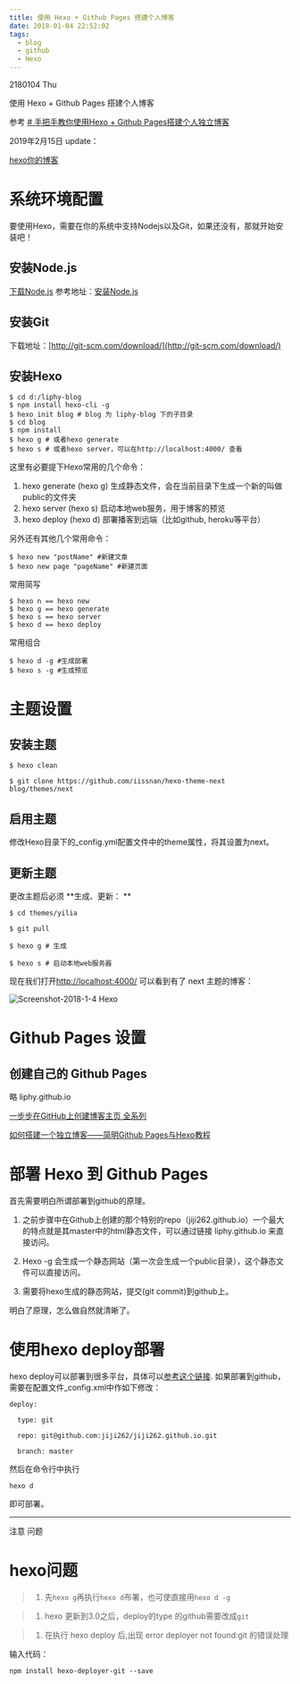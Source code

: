 ```yaml
---
title: 使用 Hexo + Github Pages 搭建个人博客
date: 2018-01-04 22:52:02
tags:
  - blog
  - github
  - Hexo
---
```


2180104 Thu


使用 Hexo + Github Pages 搭建个人博客

参考  [# 手把手教你使用Hexo + Github Pages搭建个人独立博客](https://linghucong.js.org/2016/04/15/2016-04-15-hexo-github-pages-blog/)

2019年2月15日 update：

[hexo你的博客](http://ibruce.info/2013/11/22/hexo-your-blog/)

# 系统环境配置

要使用Hexo，需要在你的系统中支持Nodejs以及Git，如果还没有，那就开始安装吧！

## 安装Node.js

[下载Node.js](https://nodejs.org/download/)
参考地址：[安装Node.js](http://www.w3cschool.cc/nodejs/nodejs-install-setup.html)

## 安装Git

下载地址：[http://git-scm.com/download/](http://git-scm.com/download/)

## 安装Hexo


```
$ cd d:/liphy-blog
$ npm install hexo-cli -g
$ hexo init blog # blog 为 liphy-blog 下的子目录		
$ cd blog
$ npm install
$ hexo g # 或者hexo generate
$ hexo s # 或者hexo server，可以在http://localhost:4000/ 查看
```

这里有必要提下Hexo常用的几个命令：

1.  hexo generate (hexo g) 生成静态文件，会在当前目录下生成一个新的叫做public的文件夹
2.  hexo server (hexo s) 启动本地web服务，用于博客的预览
3.  hexo deploy (hexo d) 部署播客到远端（比如github, heroku等平台）

另外还有其他几个常用命令：


```
$ hexo new "postName" #新建文章
$ hexo new page "pageName" #新建页面

```

常用简写


```
$ hexo n == hexo new
$ hexo g == hexo generate
$ hexo s == hexo server
$ hexo d == hexo deploy
```

常用组合

```
$ hexo d -g #生成部署
$ hexo s -g #生成预览

```
# 主题设置

## 	安装主题

```
$ hexo clean

$ git clone https://github.com/iissnan/hexo-theme-next blog/themes/next

```
## 启用主题

修改Hexo目录下的_config.yml配置文件中的theme属性，将其设置为next。

## 更新主题

更改主题后必须 **生成、更新：	**

```
$ cd themes/yilia

$ git pull

$ hexo g # 生成

$ hexo s # 启动本地web服务器

```


现在我们打开[http://localhost:4000/](http://localhost:4000/) 可以看到有了 next 主题的博客：		


![Screenshot-2018-1-4 Hexo]($res/Screenshot-2018-1-4%20Hexo.png)


# Github Pages 设置

## 创建自己的 Github Pages

略 liphy.github.io

[一步步在GitHub上创建博客主页 全系列](http://pchou.info/web-build/2013/01/03/build-github-blog-page-01.html)

[如何搭建一个独立博客——简明Github Pages与Hexo教程](http://www.jianshu.com/p/05289a4bc8b2)

# 部署 Hexo 到 Github Pages

首先需要明白所谓部署到github的原理。

1.  之前步骤中在Github上创建的那个特别的repo（jiji262.github.io）一个最大的特点就是其master中的html静态文件，可以通过链接 liphy.github.io 来直接访问。

2.  Hexo -g 会生成一个静态网站（第一次会生成一个public目录），这个静态文件可以直接访问。

3.  需要将hexo生成的静态网站，提交(git commit)到github上。

明白了原理，怎么做自然就清晰了。


# 使用hexo deploy部署


hexo deploy可以部署到很多平台，具体可以[参考这个链接](https://hexo.io/docs/deployment.html). 如果部署到github，需要在配置文件_config.xml中作如下修改：	
	
```
deploy:

  type: git

  repo: git@github.com:jiji262/jiji262.github.io.git

  branch: master

```
然后在命令行中执行

```
hexo d
```
即可部署。



---------

注意 问题 

# hexo问题

> 1.  先`hexo g`再执行`hexo d`布署，也可使直接用`hexo d -g`

> 1.  hexo 更新到3.0之后，deploy的type 的github需要改成`git`

> 1.  在执行 hexo deploy 后,出现 error deployer not found:git 的错误处理

输入代码：

`npm install hexo-deployer-git --save`


